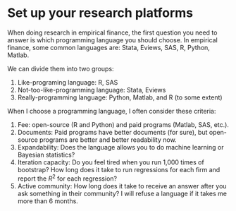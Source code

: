 # Set up your research platforms

When doing research in empirical finance, the first question you need to answer is which programming language you should choose. In empirical finance, some common languages are: Stata, Eviews, SAS, R, Python, Matlab.

We can divide them into two groups:

1. Like-programing language: R, SAS
2. Not-too-like-programming language: Stata, Eviews
3. Really-programming language: Python, Matlab, and R (to some extent)

When I choose a programming language, I often consider these criteria:

1. Fee: open-source (R and Python) and paid programs (Matlab, SAS, etc.).
2. Documents: Paid programs have better documents (for sure), but open-source programs are better and better readability now.
3. Expandability: Does the language allows you to do machine learning or Bayesian statistics?
4. Iteration capacity: Do you feel tired when you run 1,000 times of bootstrap? How long does it take to run regressions for each firm and report the $R^2$ for each regression?
5. Active community: How long does it take to receive an answer after you ask something in their community? I will refuse a language if it takes me more than 6 months.






